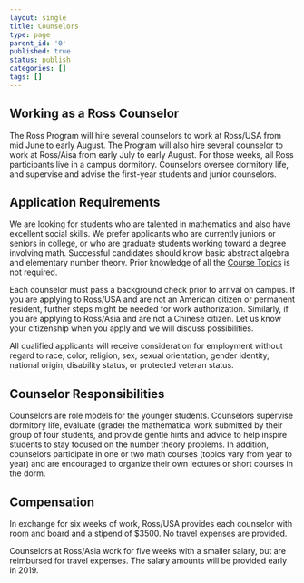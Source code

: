 ```yaml
---
layout: single
title: Counselors
type: page
parent_id: '0'
published: true
status: publish
categories: []
tags: []
---
```

## Working as a Ross Counselor

The Ross Program will hire several counselors to work at Ross/USA from mid June to early August.  The Program will also hire several counselor to work at Ross/Aisa from early July to early August.  For those weeks, all Ross participants live in a campus dormitory.  Counselors oversee dormitory life, and supervise and advise the first-year students and junior counselors. 

## Application Requirements

We are looking for students who are talented in mathematics and also have excellent social skills. We prefer applicants who are currently juniors or seniors in college, or who are graduate students working toward a degree involving math. Successful candidates should know basic abstract algebra and elementary number theory. Prior knowledge of all the [Course Topics](/first-years/course-topics/) is not required.

Each counselor must pass a background check prior to arrival on campus. If you are applying to Ross/USA and are not an American citizen or permanent resident, further steps might be needed for work authorization. Similarly, if you are applying to Ross/Asia and are not a Chinese citizen.  Let us know your citizenship when you apply and we will discuss possibilities.

All qualified applicants will receive consideration for employment without regard to race, color, religion, sex, sexual orientation, gender identity, national origin, disability status, or protected veteran status.

## Counselor Responsibilities

Counselors are role models for the younger students. Counselors supervise dormitory life, evaluate (grade) the mathematical work submitted by their group of four students, and provide gentle hints and advice to help inspire students to stay focused on the number theory problems. In addition, counselors participate in one or two math courses (topics vary from year to year) and are encouraged to organize their own lectures or short courses in the dorm.

## Compensation

In exchange for six weeks of work, Ross/USA provides each counselor with room and board and a stipend of $3500\.  No travel expenses are provided.  

Counselors at Ross/Asia work for five weeks with a smaller salary, but are reimbursed for travel expenses.  The salary amounts will be provided early in 2019.

